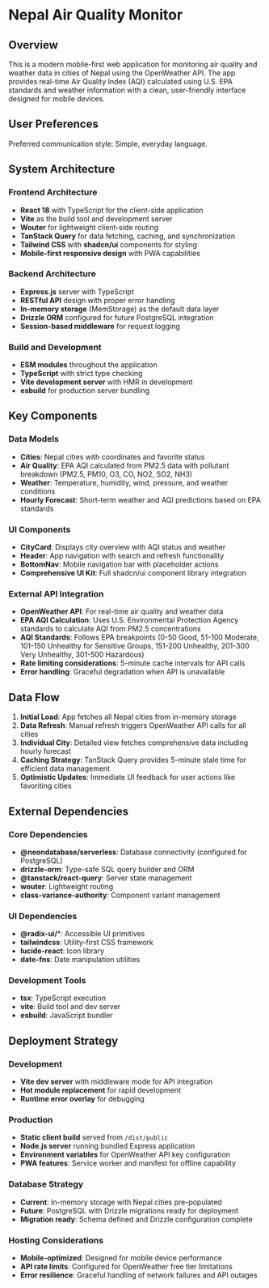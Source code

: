 # Nepal Air Quality Monitor

## Overview

This is a modern mobile-first web application for monitoring air quality and weather data in cities of Nepal using the OpenWeather API. The app provides real-time Air Quality Index (AQI) calculated using U.S. EPA standards and weather information with a clean, user-friendly interface designed for mobile devices.

## User Preferences

Preferred communication style: Simple, everyday language.

## System Architecture

### Frontend Architecture
- **React 18** with TypeScript for the client-side application
- **Vite** as the build tool and development server
- **Wouter** for lightweight client-side routing
- **TanStack Query** for data fetching, caching, and synchronization
- **Tailwind CSS** with **shadcn/ui** components for styling
- **Mobile-first responsive design** with PWA capabilities

### Backend Architecture
- **Express.js** server with TypeScript
- **RESTful API** design with proper error handling
- **In-memory storage** (MemStorage) as the default data layer
- **Drizzle ORM** configured for future PostgreSQL integration
- **Session-based middleware** for request logging

### Build and Development
- **ESM modules** throughout the application
- **TypeScript** with strict type checking
- **Vite development server** with HMR in development
- **esbuild** for production server bundling

## Key Components

### Data Models
- **Cities**: Nepal cities with coordinates and favorite status
- **Air Quality**: EPA AQI calculated from PM2.5 data with pollutant breakdown (PM2.5, PM10, O3, CO, NO2, SO2, NH3)
- **Weather**: Temperature, humidity, wind, pressure, and weather conditions
- **Hourly Forecast**: Short-term weather and AQI predictions based on EPA standards

### UI Components
- **CityCard**: Displays city overview with AQI status and weather
- **Header**: App navigation with search and refresh functionality
- **BottomNav**: Mobile navigation bar with placeholder actions
- **Comprehensive UI Kit**: Full shadcn/ui component library integration

### External API Integration
- **OpenWeather API**: For real-time air quality and weather data
- **EPA AQI Calculation**: Uses U.S. Environmental Protection Agency standards to calculate AQI from PM2.5 concentrations
- **AQI Standards**: Follows EPA breakpoints (0-50 Good, 51-100 Moderate, 101-150 Unhealthy for Sensitive Groups, 151-200 Unhealthy, 201-300 Very Unhealthy, 301-500 Hazardous)
- **Rate limiting considerations**: 5-minute cache intervals for API calls
- **Error handling**: Graceful degradation when API is unavailable

## Data Flow

1. **Initial Load**: App fetches all Nepal cities from in-memory storage
2. **Data Refresh**: Manual refresh triggers OpenWeather API calls for all cities
3. **Individual City**: Detailed view fetches comprehensive data including hourly forecast
4. **Caching Strategy**: TanStack Query provides 5-minute stale time for efficient data management
5. **Optimistic Updates**: Immediate UI feedback for user actions like favoriting cities

## External Dependencies

### Core Dependencies
- **@neondatabase/serverless**: Database connectivity (configured for PostgreSQL)
- **drizzle-orm**: Type-safe SQL query builder and ORM
- **@tanstack/react-query**: Server state management
- **wouter**: Lightweight routing
- **class-variance-authority**: Component variant management

### UI Dependencies
- **@radix-ui/***: Accessible UI primitives
- **tailwindcss**: Utility-first CSS framework
- **lucide-react**: Icon library
- **date-fns**: Date manipulation utilities

### Development Tools
- **tsx**: TypeScript execution
- **vite**: Build tool and dev server
- **esbuild**: JavaScript bundler

## Deployment Strategy

### Development
- **Vite dev server** with middleware mode for API integration
- **Hot module replacement** for rapid development
- **Runtime error overlay** for debugging

### Production
- **Static client build** served from `/dist/public`
- **Node.js server** running bundled Express application
- **Environment variables** for OpenWeather API key configuration
- **PWA features**: Service worker and manifest for offline capability

### Database Strategy
- **Current**: In-memory storage with Nepal cities pre-populated
- **Future**: PostgreSQL with Drizzle migrations ready for deployment
- **Migration ready**: Schema defined and Drizzle configuration complete

### Hosting Considerations
- **Mobile-optimized**: Designed for mobile device performance
- **API rate limits**: Configured for OpenWeather free tier limitations
- **Error resilience**: Graceful handling of network failures and API outages